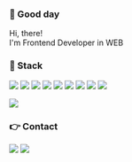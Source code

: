  ### 🤞  Good day 
 <p>
  Hi, there!<br/>
  I'm Frontend Developer in WEB <br/> 
</p>
 
 <p>
	<h3>📖 Stack</h3>
	<span> <img src="https://img.shields.io/badge/Javascript-F7DF1E?style=for-the-badge&logo=Javascript&logoColor=white"/></span>
	<span> <img src="https://img.shields.io/badge/TypeScript-3178C6?style=for-the-badge&logo=TypeScript&logoColor=white"/></span>
	<span><img src="https://img.shields.io/badge/React-61DAFB?style=for-the-badge&logo=React&logoColor=white"/></span>
	<span><img src="https://img.shields.io/badge/Next-black?style=for-the-badge&logo=next.js&logoColor=white"/></span>
    <span><img src="https://img.shields.io/badge/HTML5-E34F26?style=for-the-badge&logo=HTML5&logoColor=white"/></span>
    <span><img src="https://img.shields.io/badge/CSS3-1572B6?style=for-the-badge&logo=CSS3&logoColor=white"/></span>
	<span><img src="https://img.shields.io/badge/JAVA-007396?style=for-the-badge&logo=java&logoColor=white"/></span>
	<span><img src="https://img.shields.io/badge/jquery-0769AD?style=for-the-badge&logo=jquery&logoColor=white"/></span>
   <span> <img src="https://img.shields.io/badge/mssql-4479A1?style=for-the-badge&logo=Microsoft SQL Server&logoColor=white"/></span>
   
</p>

<p>
   <img src="https://github-readme-stats.vercel.app/api?username=cozynye&show_icons=true&theme=dark"/>
</p>
  
<p>
  <h3>👉 Contact</h3>
  <a href="https://github.com/cozynye"><img src="https://img.shields.io/badge/Github-181717?style=flat-square&logo=Github&logoColor=white"/></a>
<!--   <a href="https://reviewoftheworld.tistory.com/"><img src="https://img.shields.io/badge/Tech%20Blog-11B48A?style=flat-square&logo=Vimeo&logoColor=white&link=https://reviewoftheworld.tistory.com/" /></a> -->
  <a href="mailto:cozynye@gmail.com"><img src="https://img.shields.io/badge/Gmail-D14836?style=flat-square&logo=Gmail&logoColor=white&link=cozynye@gmail.com"/></a>
</p>
